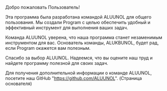 Добро пожаловать Пользователь!

Эта программа была разработана командой ALUUNOL для общего пользования. Мы создали Program с целью обеспечить удобный и эффективный инструмент для выполнения ваших задач.

Команда ALUUNOL уверена, что наша программа станет незаменимым инструментом для вас. Основатель команды, ALUKBUNOL, будет рад, если Program окажется вам полезным.

Спасибо за выбор ALUUNOL. Надеемся, что вы оцените наш труд и найдете программу полезной для своих задач.

Для получения дополнительной информации о команде ALUUNOL, посетите наш GitHub "https://github.com/ALUUNOL". (Страница основателя)
